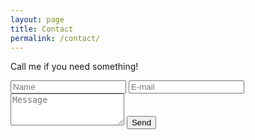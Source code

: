 ```yaml
---
layout: page
title: Contact
permalink: /contact/
---
```


Call me if you need something!

<div class="contact">
  <form action="//formspree.io/rafael.v90@gmail.com" method="POST">
      <input type="text" name="_gotcha" style="display:none" />
      <input type="text" name="name" placeholder="Name" required>
      <input type="email" name="_replyto" placeholder="E-mail" required>
      <textarea name="message" rows="3" placeholder="Message" required></textarea>
      <input type="hidden" name="_next" value="/contact/thanks/" />
      <input type="submit" value="Send">
  </form>
</div>
